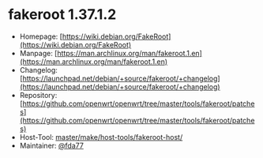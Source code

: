 # fakeroot 1.37.1.2
  - Homepage: [https://wiki.debian.org/FakeRoot](https://wiki.debian.org/FakeRoot)
  - Manpage: [https://man.archlinux.org/man/fakeroot.1.en](https://man.archlinux.org/man/fakeroot.1.en)
  - Changelog: [https://launchpad.net/debian/+source/fakeroot/+changelog](https://launchpad.net/debian/+source/fakeroot/+changelog)
  - Repository: [https://github.com/openwrt/openwrt/tree/master/tools/fakeroot/patches](https://github.com/openwrt/openwrt/tree/master/tools/fakeroot/patches)
  - Host-Tool: [master/make/host-tools/fakeroot-host/](https://github.com/Freetz-NG/freetz-ng/tree/master/make/host-tools/fakeroot-host/)
  - Maintainer: [@fda77](https://github.com/fda77)


